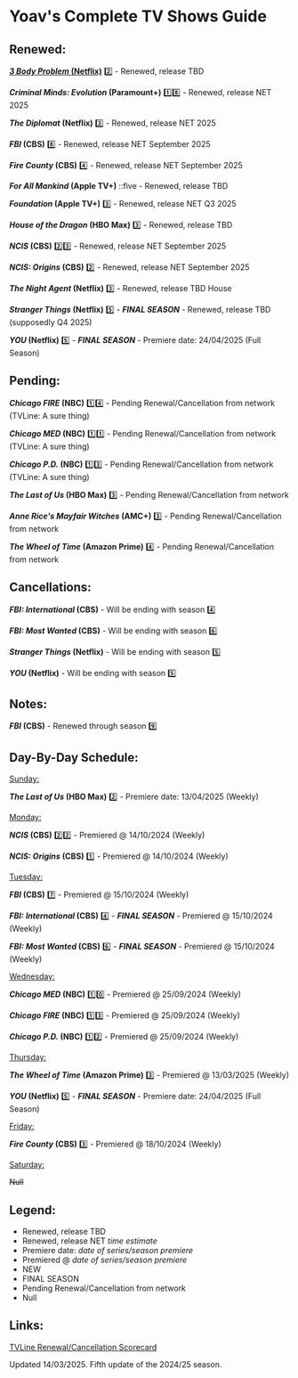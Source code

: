 # Yoav's Complete TV Shows Guide

## Renewed:
[**_3 Body Problem_ (Netflix)**](https://www.netflix.com/us/title/81024821) :two: - Renewed, release TBD

**_Criminal Minds: Evolution_ (Paramount+)** :one::eight: - Renewed, release NET 2025

**_The Diplomat_ (Netflix)** :three: - Renewed, release NET 2025

**_FBI_ (CBS)** :eight: - Renewed, release NET September 2025

**_Fire County_ (CBS)** :four: - Renewed, release NET September 2025

**_For All Mankind_ (Apple TV+)** ::five - Renewed, release TBD

**_Foundation_ (Apple TV+)** :three: - Renewed, release NET Q3 2025

**_House of the Dragon_ (HBO Max)** :three: - Renewed, release TBD

**_NCIS_ (CBS)** :two::three: - Renewed, release NET September 2025

**_NCIS: Origins_ (CBS)** :two: - Renewed, release NET September 2025

**_The Night Agent_ (Netflix)** :three: - Renewed, release TBD House

**_Stranger Things_ (Netflix)** :five: - **_FINAL SEASON_** - Renewed, release TBD (supposedly Q4 2025)

**_YOU_ (Netflix)** :five: - **_FINAL SEASON_** - Premiere date: 24/04/2025 (Full Season)

## Pending:
**_Chicago FIRE_ (NBC)** :one::four: - Pending Renewal/Cancellation from network (TVLine: A sure thing)

**_Chicago MED_ (NBC)** :one::one: - Pending Renewal/Cancellation from network (TVLine: A sure thing)

**_Chicago P.D._ (NBC)** :one::three: - Pending Renewal/Cancellation from network (TVLine: A sure thing)

**_The Last of Us_ (HBO Max)** :three: - Pending Renewal/Cancellation from network

**_Anne Rice's Mayfair Witches_ (AMC+)** :three: - Pending Renewal/Cancellation from network

**_The Wheel of Time_ (Amazon Prime)** :four: - Pending Renewal/Cancellation from network

## Cancellations:
**_FBI: International_ (CBS)** - Will be ending with season :four:

**_FBI: Most Wanted_ (CBS)** - Will be ending with season :six:

**_Stranger Things_ (Netflix)** - Will be ending with season :five:

**_YOU_ (Netflix)** - Will be ending with season :five:

## Notes:
**_FBI_ (CBS)** - Renewed through season :nine:

## Day-By-Day Schedule:

<ins>Sunday:</ins>

**_The Last of Us_ (HBO Max)** :two: - Premiere date: 13/04/2025 (Weekly)


<ins>Monday:</ins>

**_NCIS_ (CBS)** :two::two: - Premiered @ 14/10/2024 (Weekly)

**_NCIS: Origins_ (CBS)** :one: - Premiered @ 14/10/2024 (Weekly)


<ins>Tuesday:</ins>

**_FBI_ (CBS)** :seven: - Premiered @ 15/10/2024 (Weekly)

**_FBI: International_ (CBS)** :four: - **_FINAL SEASON_** - Premiered @ 15/10/2024 (Weekly)

**_FBI: Most Wanted_ (CBS)** :six: - **_FINAL SEASON_** - Premiered @ 15/10/2024 (Weekly)


<ins>Wednesday:</ins>

**_Chicago MED_ (NBC)** :one::zero: - Premiered @ 25/09/2024 (Weekly)

**_Chicago FIRE_ (NBC)** :one::three: - Premiered @ 25/09/2024 (Weekly)

**_Chicago P.D._ (NBC)** :one::two: - Premiered @ 25/09/2024 (Weekly)


<ins>Thursday:</ins>

**_The Wheel of Time_ (Amazon Prime)** :three: - Premiered @ 13/03/2025 (Weekly)

**_YOU_ (Netflix)** :five: - **_FINAL SEASON_** - Premiere date: 24/04/2025 (Full Season)


<ins>Friday:</ins>

**_Fire County_ (CBS)** :three: - Premiered @ 18/10/2024 (Weekly)


<ins>Saturday:</ins>

~~Null~~

## Legend:
* Renewed, release TBD
* Renewed, release NET *time estimate*
* Premiere date: *date of series/season premiere*
* Premiered @ *date of series/season premiere*
* NEW
* FINAL SEASON
* Pending Renewal/Cancellation from network
* Null

## Links:

[TVLine Renewal/Cancellation Scorecard](https://tvline.com/lists/canceled-renewed-tv-shows-2025-scorecard/abc-911-greys-anatomy-doctor-odyssey/)

Updated 14/03/2025.
Fifth update of the 2024/25 season.
